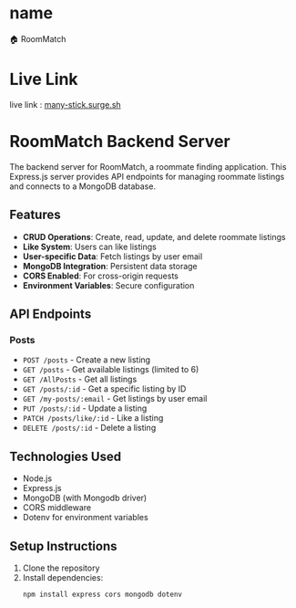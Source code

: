 # name

🏠 RoomMatch

# Live Link

live link : [many-stick.surge.sh](http://many-stick.surge.sh/)

# RoomMatch Backend Server

The backend server for RoomMatch, a roommate finding application. This
Express.js server provides API endpoints for managing roommate listings and
connects to a MongoDB database.

## Features

- **CRUD Operations**: Create, read, update, and delete roommate listings
- **Like System**: Users can like listings
- **User-specific Data**: Fetch listings by user email
- **MongoDB Integration**: Persistent data storage
- **CORS Enabled**: For cross-origin requests
- **Environment Variables**: Secure configuration

## API Endpoints

### Posts

- `POST /posts` - Create a new listing
- `GET /posts` - Get available listings (limited to 6)
- `GET /AllPosts` - Get all listings
- `GET /posts/:id` - Get a specific listing by ID
- `GET /my-posts/:email` - Get listings by user email
- `PUT /posts/:id` - Update a listing
- `PATCH /posts/like/:id` - Like a listing
- `DELETE /posts/:id` - Delete a listing

## Technologies Used

- Node.js
- Express.js
- MongoDB (with Mongodb driver)
- CORS middleware
- Dotenv for environment variables

## Setup Instructions

1. Clone the repository
2. Install dependencies:
   ```bash
   npm install express cors mongodb dotenv
   ```
